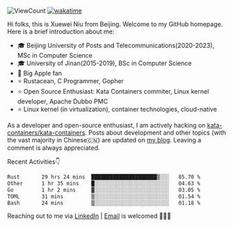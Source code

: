 ![ViewCount](https://views.whatilearened.today/views/github/<justxuewei>/<justxuewei>.svg) [![wakatime](https://wakatime.com/badge/user/018eae19-2c35-4919-be43-56bc26b446d9.svg)](https://wakatime.com/@018eae19-2c35-4919-be43-56bc26b446d9)

Hi folks, this is Xuewei Niu from Beijing. Welcome to my GitHub homepage.
Here is a brief introduction about me:

- 🎓 Beijing University of Posts and Telecommunications(2020-2023), MSc in Computer Science
- 🎓 University of Jinan(2015-2019), BSc in Computer Science
- 📱 Big Apple fan
- ⭐️ Rustacean, C Programmer, Gopher
- ⭐️ Open Source Enthusiast: Kata Containers commiter, Linux kernel developer, Apache Dubbo PMC
- ⭐ Linux kernel (in virtualization), container technologies, cloud-native

As a developer and open-source enthusiast, I am actively hacking on
[kata-containers/kata-containers](https://github.com/kata-containers/kata-containers). Posts about development and other topics
(with the vast majority in Chinese🇨🇳) are updated on [my blog](https://nxw.name). Leaving a
comment is always appreciated.

Recent Activities👇

<!--START_SECTION:waka-->

```txt
Rust       29 hrs 24 mins  █████████████████████▒░░░   85.70 %
Other      1 hr 35 mins    █░░░░░░░░░░░░░░░░░░░░░░░░   04.63 %
Go         1 hr 2 mins     ▓░░░░░░░░░░░░░░░░░░░░░░░░   03.05 %
TOML       31 mins         ▒░░░░░░░░░░░░░░░░░░░░░░░░   01.54 %
Bash       24 mins         ▒░░░░░░░░░░░░░░░░░░░░░░░░   01.18 %
```

<!--END_SECTION:waka-->

Reaching out to me via [LinkedIn](https://www.linkedin.com/in/justxuewei) | [Email](mailto:justxuewei@apache.org) is welcomed 🤟🤟🤟
